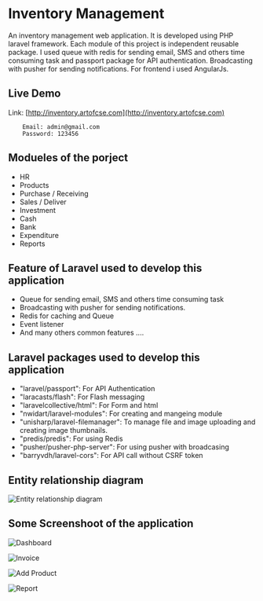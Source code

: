 # Inventory Management

An inventory management web application. It is developed using PHP laravel framework. Each module of this project is independent reusable package. I used queue with redis for sending email, SMS and others time consuming task and passport package for API authentication. Broadcasting with pusher for sending notifications. For frontend i used AngularJs.

## Live Demo

Link: [http://inventory.artofcse.com](http://inventory.artofcse.com)

```
    Email: admin@gmail.com
    Password: 123456
```

## Modueles of the porject

* HR
* Products
* Purchase / Receiving
* Sales / Deliver
* Investment
* Cash
* Bank
* Expenditure
* Reports

## Feature of Laravel used to develop this application

* Queue for sending email, SMS and others time consuming task
* Broadcasting with pusher for sending notifications.
* Redis for caching and Queue
* Event listener
* And many others common features ....

## Laravel packages used to develop this application

* "laravel/passport": For API Authentication
* "laracasts/flash": For Flash messaging
* "laravelcollective/html": For Form and html
* "nwidart/laravel-modules": For creating and mangeing module
* "unisharp/laravel-filemanager": To manage file and image uploading and creating image thumbnails.
* "predis/predis": For using Redis
* "pusher/pusher-php-server": For using pusher with broadcasing
* "barryvdh/laravel-cors": For API call without CSRF token

## Entity relationship diagram

![Entity relationship diagram](https://github.com/almamuncsit/projects/blob/master/inventory/inventory_erd.png "Entity relationship diagram")

## Some Screenshoot of the application

![Dashboard](https://github.com/almamuncsit/projects/blob/master/inventory/dashboard.png "Dashboard")

![Invoice](https://github.com/almamuncsit/projects/blob/master/inventory/invoice.png "Invoice")

![Add Product](https://github.com/almamuncsit/projects/blob/master/inventory/add-product.png "Add Product")

![Report](https://github.com/almamuncsit/projects/blob/master/inventory/report.png "Report")
